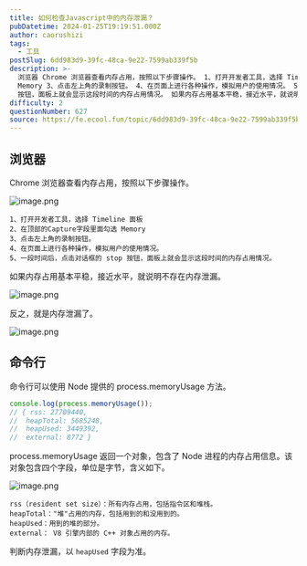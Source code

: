 ```yaml
---
title: 如何检查Javascript中的内存泄漏？
pubDatetime: 2024-01-25T19:19:51.000Z
author: caorushizi
tags:
  - 工具
postSlug: 6dd983d9-39fc-48ca-9e22-7599ab339f5b
description: >-
  浏览器 Chrome 浏览器查看内存占用，按照以下步骤操作。 1、打开开发者工具，选择 Timeline 面板 2、在顶部的Capture字段里面勾选
  Memory 3、点击左上角的录制按钮。 4、在页面上进行各种操作，模拟用户的使用情况。 5、一段时间后，点击对话框的 stop
  按钮，面板上就会显示这段时间的内存占用情况。 如果内存占用基本平稳，接近水平，就说明不存在内存泄漏。 反之，就是内存泄
difficulty: 2
questionNumber: 627
source: https://fe.ecool.fun/topic/6dd983d9-39fc-48ca-9e22-7599ab339f5b
---
```


## 浏览器

Chrome 浏览器查看内存占用，按照以下步骤操作。

![image.png](https://static.ecool.fun//article/b822300b-cf04-4c9f-9d88-06bd331726c0.png)

```
1、打开开发者工具，选择 Timeline 面板
2、在顶部的Capture字段里面勾选 Memory
3、点击左上角的录制按钮。
4、在页面上进行各种操作，模拟用户的使用情况。
5、一段时间后，点击对话框的 stop 按钮，面板上就会显示这段时间的内存占用情况。
```

如果内存占用基本平稳，接近水平，就说明不存在内存泄漏。

![image.png](https://static.ecool.fun//article/5b616638-2dbc-49a7-9bde-97271ec206b1.png)

反之，就是内存泄漏了。

![image.png](https://static.ecool.fun//article/a05a6942-5cbe-42c8-a213-9122a9a851db.png)

## 命令行

命令行可以使用 Node 提供的 process.memoryUsage 方法。

```js
console.log(process.memoryUsage());
// { rss: 27709440,
//  heapTotal: 5685248,
//  heapUsed: 3449392,
//  external: 8772 }
```

process.memoryUsage 返回一个对象，包含了 Node 进程的内存占用信息。该对象包含四个字段，单位是字节，含义如下。

![image.png](https://static.ecool.fun//article/518da811-c80c-4bc2-a4d6-ba02bf8c508b.png)

```
rss（resident set size）：所有内存占用，包括指令区和堆栈。
heapTotal："堆"占用的内存，包括用到的和没用到的。
heapUsed：用到的堆的部分。
external： V8 引擎内部的 C++ 对象占用的内存。
```

判断内存泄漏，以 `heapUsed` 字段为准。
